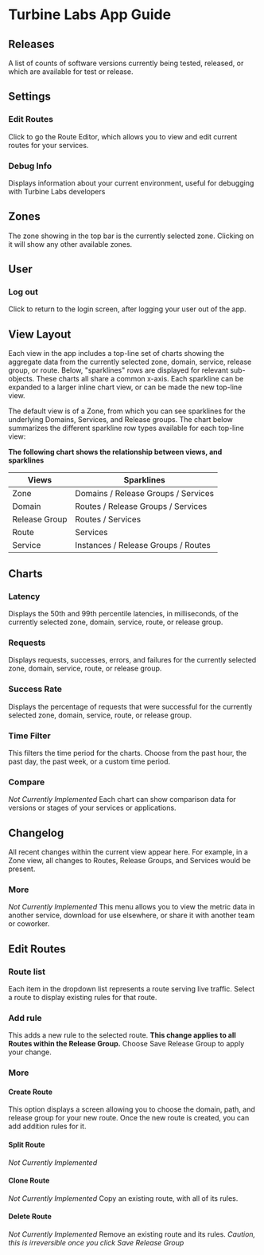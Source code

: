 
[//]: # ( Copyright 2017 Turbine Labs, Inc.                                   )
[//]: # ( you may not use this file except in compliance with the License.    )
[//]: # ( You may obtain a copy of the License at                             )
[//]: # (                                                                     )
[//]: # (     http://www.apache.org/licenses/LICENSE-2.0                      )
[//]: # (                                                                     )
[//]: # ( Unless required by applicable law or agreed to in writing, software )
[//]: # ( distributed under the License is distributed on an "AS IS" BASIS,   )
[//]: # ( WITHOUT WARRANTIES OR CONDITIONS OF ANY KIND, either express or     )
[//]: # ( implied. See the License for the specific language governing        )
[//]: # ( permissions and limitations under the License.                      )

# Turbine Labs App Guide

## Releases
A list of counts of software versions currently being tested, released, or
which are available for test or release.

## Settings
### Edit Routes
Click to go the Route Editor, which allows you to view and edit current routes
for your services.
### Debug Info
Displays information about your current environment, useful for debugging with
Turbine Labs developers
## Zones
The zone showing in the top bar is the currently selected zone. Clicking on it
will show any other available zones.

## User
### Log out
Click to return to the login screen, after logging your user out of the app.

## View Layout
Each view in the app includes a top-line set of charts showing the aggregate
data from the currently selected zone, domain, service, release group, or
route. Below, "sparklines" rows are displayed for relevant sub-objects. These
charts all share a common x-axis. Each sparkline can be expanded to a larger
inline chart view, or can be made the new top-line view.

The default view is of a Zone, from which you can see sparklines for the
underlying Domains, Services, and Release groups. The chart below summarizes
the different sparkline row types available for each top-line view:

**The following chart shows the relationship between views, and sparklines**

| Views         | Sparklines                          |
|---------------|-------------------------------------|
| Zone          | Domains / Release Groups / Services |
| Domain        | Routes / Release Groups / Services  |
| Release Group | Routes / Services                   |
| Route         | Services                            |
| Service       | Instances / Release Groups / Routes |


## Charts
### Latency
Displays the 50th and 99th percentile latencies, in milliseconds, of the
currently selected zone, domain, service, route, or release group.
### Requests
Displays requests, successes, errors, and failures for the currently selected
zone, domain, service, route, or release group.
### Success Rate
Displays the percentage of requests that were successful for the currently
selected zone, domain, service, route, or release group.


### Time Filter
This filters the time period for the charts. Choose from the past hour, the
past day, the past week, or a custom time period.
### Compare
_Not Currently Implemented_ Each chart can show comparison data for versions or
stages of your services or applications.

## Changelog
All recent changes within the current view appear here. For example, in a Zone
view, all changes to Routes, Release Groups, and Services would be present.
### More
_Not Currently Implemented_ This menu allows you to view the metric data in
another service, download for use elsewhere, or share it with another team or
coworker.

## Edit Routes
### Route list
Each item in the dropdown list represents a route serving live traffic. Select
a route to display existing rules for that route.
### Add rule
This adds a new rule to the selected route. **This change applies to all Routes
within the Release Group.** Choose Save Release Group to apply your change.
### More
#### Create Route
This option displays a screen allowing you to choose the domain, path, and
release group for your new route. Once the new route is created, you can add
addition rules for it.
#### Split Route
_Not Currently Implemented_
#### Clone Route
_Not Currently Implemented_ Copy an existing route, with all of its rules.
#### Delete Route
_Not Currently Implemented_ Remove an existing route and its rules. _Caution,
this is irreversible once you click Save Release Group_

